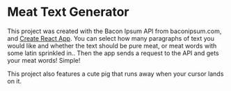 # Meat Text Generator

This project was created with the Bacon Ipsum API from baconipsum.com, and [Create React App](https://github.com/facebook/create-react-app).
You can select how many paragraphs of text you would like and whether the text should be pure meat, or meat words with some latin sprinkled in..
Then the app sends a request to the API and gets your meat words! Simple!

This project also features a cute pig that runs away when your cursor lands on it.
